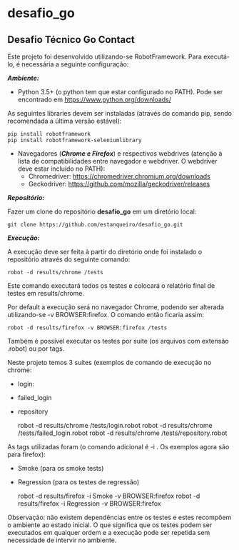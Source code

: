 # desafio_go
## **Desafio Técnico Go Contact**

Este projeto foi desenvolvido utilizando-se RobotFramework. Para executá-lo, é necessária a seguinte configuração:

**_Ambiente:_**
- Python 3.5+ (o python tem que estar configurado no PATH). Pode ser encontrado em https://www.python.org/downloads/

As seguintes libraries devem ser instaladas (através do comando pip, sendo recomendada a última versão estável):

    pip install robotframework
    pip install robotframework-seleniumlibrary

- Navegadores (_**Chrome e Firefox**_) e respectivos webdrives (atenção à lista de compatibilidades entre navegador e webdriver. 
O webdriver deve estar incluído no PATH): 
    - Chromedriver: https://chromedriver.chromium.org/downloads
    - Geckodriver: https://github.com/mozilla/geckodriver/releases

**_Repositório:_**

Fazer um clone do repositório **desafio_go** em um diretório local:
    
    git clone https://github.com/estanqueiro/desafio_go.git

**_Execução:_**

A execução deve ser feita à partir do diretório onde foi instalado o repositório através do seguinte comando:

    robot -d results/chrome /tests

Este comando executará todos os testes e colocará o relatório final de testes em results/chrome.

Por default a execução será no navegador Chrome, podendo ser alterada utilizando-se -v BROWSER:firefox. 
O comando então ficaria assim:

    robot -d results/firefox -v BROWSER:firefox /tests

Também é possível executar os testes por suite (os arquivos com extensão .robot) ou por tags. 

Neste projeto temos 3 suítes (exemplos de comando de execução no chrome: 
- login:
- failed_login
- repository


    robot -d results/chrome /tests/login.robot
    robot -d results/chrome /tests/failed_login.robot
    robot -d results/chrome /tests/repository.robot

As tags utilizadas foram (o comando adicional é -i <tag>. Os exemplos agora são para firefox):
- Smoke (para os smoke tests)
- Regression (para os testes de regressão)


    robot -d results/firefox -i Smoke -v BROWSER:firefox
    robot -d results/firefox -i Regression -v BROWSER:firefox


Observação: não existem dependências entre os testes e estes recompõem o ambiente ao estado inicial. O
que significa que os testes podem ser executados em qualquer ordem e a execução pode ser repetida sem
necessidade de intervir no ambiente.